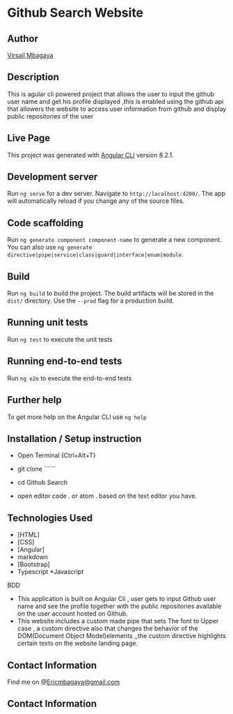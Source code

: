 # Github Search Website 

## Author

[Virsail Mbagaya](https://github.com/Virsail)

## Description

This is agular cli powered project that allows the user to input the github user name and get his profile displayed ,this is enabled using the github api that allowers the website to access user information from github and display public repositories of the user

## Live Page 



This project was generated with [Angular CLI]( https://virsail.github.io/Github-Search/) version 8.2.1.

## Development server

Run `ng serve` for a dev server. Navigate to `http://localhost:4200/`. The app will automatically reload if you change any of the source files.

## Code scaffolding

Run `ng generate component component-name` to generate a new component. You can also use `ng generate directive|pipe|service|class|guard|interface|enum|module`.

## Build

Run `ng build` to build the project. The build artifacts will be stored in the `dist/` directory. Use the `--prod` flag for a production build.

## Running unit tests

Run `ng test` to execute the unit tests

## Running end-to-end tests

Run `ng e2e` to execute the end-to-end tests

## Further help

To get more help on the Angular CLI use `ng help` 

## Installation / Setup instruction
* Open Terminal {Ctrl+Alt+T}

* git clone ``````

* cd Github Search

*  open editor code . or atom . based on the text editor you have.

## Technologies Used

* [HTML]
* [CSS]
* [Angular]
* markdown
* [Bootstrap]
* Typescript
*Javascript 

BDD
- This application is built on Angular Cli , user gets to input Github user name and see the profile together with the public repositories available on the user account hosted on Github.
- This website includes a custom made pipe that sets The font to Upper case , a custom directive also that changes the behavior of the DOM(Document Object Model)elements ,,the custom directive highlights certain texts on the website landing page.



## Contact Information 
Find me on @Ericmbagaya@gmail.com



## Contact Information 

